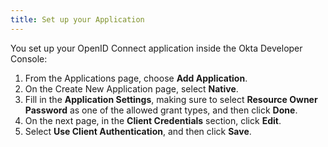 ```yaml
---
title: Set up your Application
---
```


You set up your OpenID Connect application inside the Okta Developer Console:

1. From the Applications page, choose **Add Application**.
2. On the Create New Application page, select **Native**.
3. Fill in the **Application Settings**, making sure to select **Resource Owner Password** as one of the allowed grant types, and then click **Done**.
4. On the next page, in the **Client Credentials** section, click **Edit**.
5. Select **Use Client Authentication**, and then click **Save**.

<NextSectionLink/>
